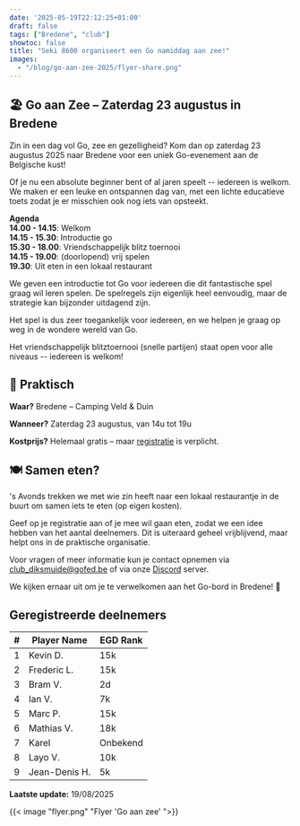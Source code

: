 ```yaml
---
date: '2025-05-19T22:12:25+01:00'
draft: false
tags: ["Bredene", "club"]
showtoc: false
title: "Seki 8600 organiseert een Go namiddag aan zee!"
images:
  - "/blog/go-aan-zee-2025/flyer-share.png"
---
```


## 🏖️ Go aan Zee – Zaterdag 23 augustus in Bredene

Zin in een dag vol Go, zee en gezelligheid? Kom dan op zaterdag 23 augustus 2025 naar Bredene voor een uniek Go-evenement aan de Belgische kust! 

Of je nu een absolute beginner bent of al jaren speelt -- iedereen is welkom. We maken er een leuke en ontspannen dag van, met een lichte educatieve toets zodat je er misschien ook nog iets van opsteekt. 

**Agenda**\
**14.00 - 14.15**: Welkom\
**14.15 - 15.30**: Introductie go \
**15.30 - 18.00**: Vriendschappelijk blitz toernooi\
**14.15 - 19.00**: (doorlopend) vrij spelen\
**19.30**: Uit eten in een lokaal restaurant

We geven een introductie tot Go voor iedereen die dit fantastische spel graag wil leren spelen. De spelregels zijn eigenlijk heel eenvoudig, maar de strategie kan bijzonder uitdagend zijn.

Het spel is dus zeer toegankelijk voor iedereen, en we helpen je graag op weg in de wondere wereld van Go.

Het vriendschappelijk blitztoernooi (snelle partijen) staat open voor alle niveaus -- iedereen is welkom!

## 📍 Praktisch
**Waar?** Bredene – Camping Veld & Duin

**Wanneer?** Zaterdag 23 augustus, van 14u tot 19u

**Kostprijs?** Helemaal gratis – maar [registratie](https://docs.google.com/forms/d/e/1FAIpQLSeM1w3twmQ0srkO7QYhBTRhcMGl39LJrLfK8MIxDBlhMqImbQ/viewform) is verplicht.

 
## 🍽️ Samen eten?
's Avonds trekken we met wie zin heeft naar een lokaal restaurantje in de buurt om samen iets te eten (op eigen kosten). 

Geef op je registratie aan of je mee wil gaan eten, zodat we een idee hebben van het aantal deelnemers. Dit is uiteraard geheel vrijblijvend, maar helpt ons in de praktische organisatie.

Voor vragen of meer informatie kun je contact opnemen via [club_diksmuide@gofed.be](mailto:club_diksmuide@gofed.be) of via onze [Discord](https://discord.gg/gqpgpFZav3) server.

We kijken ernaar uit om je te verwelkomen aan het Go-bord in Bredene! 🎉 

## Geregistreerde deelnemers

|#| Player Name    | EGD Rank  |
|-|----------------|-----------|
|1| Kevin D.       | 15k       |
|2| Frederic L.    | 15k       |
|3| Bram V.        | 2d        |
|4| Ian V.         | 7k        |
|5| Marc P.        | 15k       |
|6| Mathias V.     | 18k       |
|7| Karel          | Onbekend  |
|8| Layo V.        | 10k       |
|9| Jean-Denis H.  | 5k        |

**Laatste update:** 19/08/2025

{{< image "flyer.png" "Flyer 'Go aan zee' ">}}